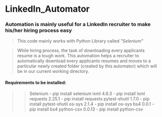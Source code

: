 # LinkedIn_Automator

### Automation is mainly useful for a LinkedIn recruiter to make his/her hiring process easy

> This code mainly works with Python Library called *"Selenium"*

> While hiring process, the task of downloading every applicants resume is a tough work. This automation helps a recruiter to automatically download every applicants resumes and moves to a particular newly created folder (created by this automator) which will be in our current working directory.

#### Requirements to be installed:
> > Selenium - pip install selenium
> > lxml 4.6.3 - pip install lxml
> > requests 2.25.1 - pip install requests
> > pytest-shutil 1.7.0 - pip install pytest-shutil
> > os-sys 2.1.4 - pip install os-sys
> > bs4 0.0.1 - pip install bs4
> > python-csv 0.0.13 - pip install python-csv




